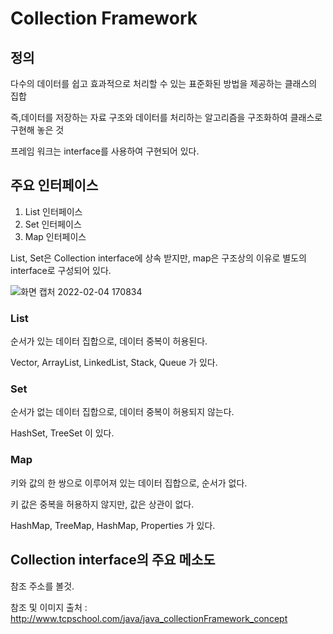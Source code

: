 # Collection Framework
## 정의
다수의 데이터를 쉽고 효과적으로 처리할 수 있는 표준화된 방법을 제공하는 클래스의 집합

즉,데이터를 저장하는 자료 구조와 데이터를 처리하는 알고리즘을 구조화하여 클래스로 구현해 놓은 것

프레임 워크는 interface를 사용하여 구현되어 있다.

## 주요 인터페이스
1. List 인터페이스
2. Set 인터페이스
3. Map 인터페이스

List, Set은 Collection interface에 상속 받지만, map은 구조상의 이유로 별도의 interface로 구성되어 있다.

![화면 캡처 2022-02-04 170834](https://user-images.githubusercontent.com/38696775/152494080-db246254-6c15-4bab-9d71-461903befddc.png)

### List
순서가 있는 데이터 집합으로, 데이터 중복이 허용된다.

Vector, ArrayList, LinkedList, Stack, Queue 가 있다.

### Set
순서가 없는 데이터 집합으로, 데이터 중복이 허용되지 않는다.

HashSet, TreeSet 이 있다.

### Map
키와 값의 한 쌍으로 이루어져 있는 데이터 집합으로, 순서가 없다.

키 값은 중복을 허용하지 않지만, 값은 상관이 없다.

HashMap, TreeMap, HashMap, Properties 가 있다.

## Collection interface의 주요 메소도
참조 주소를 볼것.



참조 및 이미지 출처 : http://www.tcpschool.com/java/java_collectionFramework_concept
